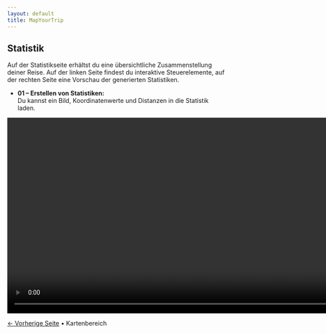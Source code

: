 ```yaml
---
layout: default
title: MapYourTrip
---
```


## Statistik

Auf der Statistikseite erhältst du eine übersichtliche Zusammenstellung deiner Reise. Auf der linken Seite findest du interaktive Steuerelemente, auf der rechten Seite eine Vorschau der generierten Statistiken.

- **01 – Erstellen von Statistiken:**  
  Du kannst ein Bild, Koordinatenwerte und Distanzen in die Statistik laden.

<video width="900" controls>
  <source src="videos/StatPage_Stats.mp4" type="video/mp4">
</video>

[← Vorherige Seite](03_MapPage.md) • Kartenbereich
